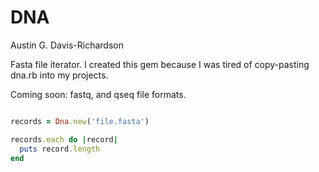 # DNA

Austin G. Davis-Richardson

Fasta file iterator. I created this gem because I was tired of copy-pasting dna.rb into my projects.


Coming soon: fastq, and qseq file formats.


```ruby

records = Dna.new('file.fasta')

records.each do |record|
  puts record.length
end

```